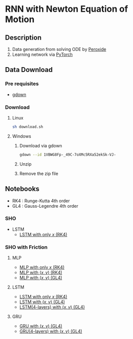 # RNN with Newton Equation of Motion

## Description

1. Data generation from solving ODE by [Peroxide](https://github.com/Axect/Peroxide)
2. Learning network via [PyTorch](https://pytorch.org/)

## Data Download

### Pre requisites

* [gdown](https://github.com/wkentaro/gdown)

### Download

1. Linux
    ```sh
    sh download.sh
    ```

2. Windows
    1. Download via gdown
        ```sh
        gdown --id 1VBWG8Fp-_49C-7oXMc5RXa52ekSk-VJ-
        ```
    
    2. Unzip

    3. Remove the zip file

## Notebooks

* RK4 : Runge-Kutta 4th order
* GL4 : Gauss-Legendre 4th order

### SHO

* LSTM
    * [LSTM with only $x$ (RK4)](./notebooks/NewtonRNN%20(PyTorch%20-%20SHO).ipynb)

### SHO with Friction

1. MLP
    * [MLP with only $x$ (RK4)](./notebooks/NewtonMLP%20(PyTorch%20-%20SHOF).ipynb)
    * [MLP with $(x, v)$ (RK4)](./notebooks/NewtonMLP%20(PyTorch%20-%20SHOFv2).ipynb)
    * [MLP with $(x, v)$ (GL4)](./notebooks/NewtonMLP%20(PyTorch%20-%20SHOFv2%20-%20GL4).ipynb)

2. LSTM
    * [LSTM with only $x$ (RK4)](./notebooks/NewtonRNN%20(PyTorch%20-%20SHOF).ipynb)
    * [LSTM with $(x,v)$ (GL4)](./notebooks/NewtonRNN%20(PyTorch%20-%20SHOFv2%20-%20GL4).ipynb)
    * [LSTM(4-layers) with $(x,v)$ (GL4)](./notebooks/NewtonRNN%20(PyTorch%20-%20SHOF%20-%20GL4%20-%20LSTM4).ipynb)

3. GRU
    * [GRU with $(x,v)$ (GL4)](./notebooks/NewtonRNN%20(PyTorch%20-%20SHOF%20-%20GL4%20-%20GRU).ipynb)
    * [GRU(4-layers) with $(x,v)$ (GL4)](./notebooks/NewtonRNN%20(PyTorch%20-%20SHOF%20-%20GL4%20-%20GRU4).ipynb)
